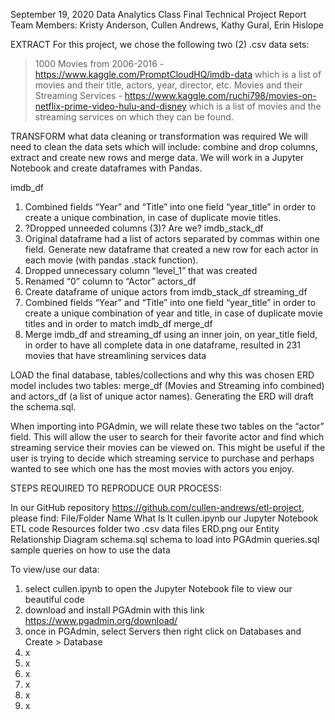 September 19, 2020
Data Analytics Class
Final Technical Project Report
Team Members: Kristy Anderson, Cullen Andrews, Kathy Gural, Erin Hislope


EXTRACT
For this project, we chose the following two (2) .csv data sets:
>	1000 Movies from 2006-2016 - https://www.kaggle.com/PromptCloudHQ/imdb-data which is a list of movies and their title, actors, year, director, etc.
>	Movies and their Streaming Services - https://www.kaggle.com/ruchi798/movies-on-netflix-prime-video-hulu-and-disney which is a list of movies and the streaming services on which they can be found.

TRANSFORM
what data cleaning or transformation was required
We will need to clean the data sets which will include: combine and drop columns, extract and create new rows and merge data. We will work in a Jupyter Notebook and create dataframes with Pandas.

imdb_df
1.	Combined fields “Year” and “Title” into one field “year_title” in order to create a unique combination, in case of duplicate movie titles.
2.	?Dropped unneeded columns (3)? Are we?
imdb_stack_df
3.	Original dataframe had a list of actors separated by commas within one field. Generate new dataframe that created a new row for each actor in each movie (with pandas .stack function).
4.	Dropped unnecessary column “level_1” that was created
5.	Renamed “0” column to “Actor”
actors_df
6.	Create dataframe of unique actors from imdb_stack_df
streaming_df
7.	Combined fields “Year” and “Title” into one field “year_title” in order to create a unique combination of year and title, in case of duplicate movie titles and in order to match imdb_df
merge_df
8.	Merge imdb_df and streaming_df using an inner join, on year_title field, in order to have all complete data in one dataframe, resulted in 231 movies that have streamlining services data

LOAD
the final database, tables/collections and why this was chosen
ERD model includes two tables: merge_df (Movies and Streaming info combined) and actors_df (a list of unique actor names).
Generating the ERD will draft the schema.sql.

When importing into PGAdmin, we will relate these two tables on the “actor” field. This will allow the user to search for their favorite actor and find which streaming service their movies can be viewed on. This might be useful if the user is trying to decide which streaming service to purchase and perhaps wanted to see which one has the most movies with actors you enjoy.

STEPS REQUIRED TO REPRODUCE OUR PROCESS:

In our GitHub repository https://github.com/cullen-andrews/etl-project, please find:
File/Folder Name	What Is It
cullen.ipynb	our Jupyter Notebook ETL code
Resources folder	two .csv data files
ERD.png	our Entity Relationship Diagram
schema.sql	schema to load into PGAdmin
queries.sql	sample queries on how to use the data
	
	
	


To view/use our data:
1.	select cullen.ipynb to open the Jupyter Notebook file to view our beautiful code
2.	download and install PGAdmin with this link https://www.pgadmin.org/download/
3.	once in PGAdmin, select Servers then right click on Databases and Create > Database
4.	x
5.	x
6.	x
7.	x
8.	x
9.	x

